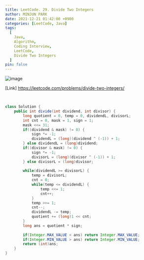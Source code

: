 ```yaml
---
title: LeetCode. 29. Divide Two Integers
author: MINJUN PARK
date: 2021-12-21 01:42:00 +0900
categories: [LeetCode, Java]
tags:
  [
    Java,
    Algorithm,
    Coding Interview,
    LeetCode,
    Divide Two Integers
  ]
pin: false
---
```


![image](https://user-images.githubusercontent.com/55131164/146798760-4b942fe1-0059-45ba-adbd-407121093c6f.png)

[Link] <https://leetcode.com/problems/divide-two-integers/>

<br>

```java
class Solution {
    public int divide(int dividend, int divisor) {
        long quotient = 0, temp = 0, dividendL, divisorL;
        int cnt = 0, mask = 1, sign = 1;
        mask <<= 31;
        if((dividend & mask) != 0) {
            sign *= -1;
            dividendL = (long)(dividend ^ (-1)) + 1;
        } else dividendL = (long)dividend;
        if((divisor & mask) != 0) {
            sign *= -1;
            divisorL = (long)(divisor ^ (-1)) + 1;
        } else divisorL = (long)divisor;
        
        while(dividendL >= divisorL) {
            temp = divisorL;
            cnt = 0;
            while(temp <= dividendL) {
                temp <<= 1;
                cnt++;
            }
            temp >>= 1;
            cnt--;
            dividendL -= temp;
            quotient += (long)1 << cnt;
        }
        long ans = quotient * sign;
        
        if(Integer.MAX_VALUE < ans) return Integer.MAX_VALUE;
        if(Integer.MIN_VALUE > ans) return Integer.MIN_VALUE;
        return (int)ans;
    }
}
```

